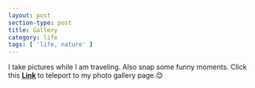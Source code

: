 ```yaml
---
layout: post
section-type: post
title: Gallery
category: life
tags: [ 'life, nature' ]
---
```


I take pictures while I am traveling. Also snap some funny moments.
Click this <strong> [Link](https://tigerhu7.lofter.com/)
</strong>
to teleport to my photo gallery page.😊
